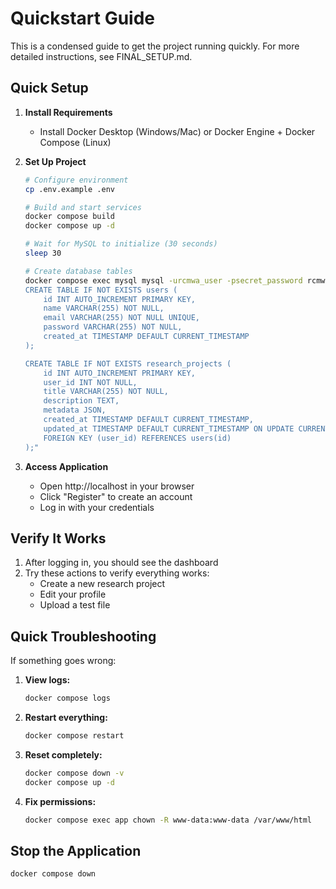 # Quickstart Guide

This is a condensed guide to get the project running quickly. For more detailed instructions, see FINAL_SETUP.md.

## Quick Setup

1. **Install Requirements**
   - Install Docker Desktop (Windows/Mac) or Docker Engine + Docker Compose (Linux)

2. **Set Up Project**
   ```bash
   # Configure environment
   cp .env.example .env

   # Build and start services
   docker compose build
   docker compose up -d

   # Wait for MySQL to initialize (30 seconds)
   sleep 30

   # Create database tables
   docker compose exec mysql mysql -urcmwa_user -psecret_password rcmwa_db -e "
   CREATE TABLE IF NOT EXISTS users (
       id INT AUTO_INCREMENT PRIMARY KEY,
       name VARCHAR(255) NOT NULL,
       email VARCHAR(255) NOT NULL UNIQUE,
       password VARCHAR(255) NOT NULL,
       created_at TIMESTAMP DEFAULT CURRENT_TIMESTAMP
   );

   CREATE TABLE IF NOT EXISTS research_projects (
       id INT AUTO_INCREMENT PRIMARY KEY,
       user_id INT NOT NULL,
       title VARCHAR(255) NOT NULL,
       description TEXT,
       metadata JSON,
       created_at TIMESTAMP DEFAULT CURRENT_TIMESTAMP,
       updated_at TIMESTAMP DEFAULT CURRENT_TIMESTAMP ON UPDATE CURRENT_TIMESTAMP,
       FOREIGN KEY (user_id) REFERENCES users(id)
   );"
   ```

3. **Access Application**
   - Open http://localhost in your browser
   - Click "Register" to create an account
   - Log in with your credentials

## Verify It Works

1. After logging in, you should see the dashboard
2. Try these actions to verify everything works:
   - Create a new research project
   - Edit your profile
   - Upload a test file

## Quick Troubleshooting

If something goes wrong:

1. **View logs:**
   ```bash
   docker compose logs
   ```

2. **Restart everything:**
   ```bash
   docker compose restart
   ```

3. **Reset completely:**
   ```bash
   docker compose down -v
   docker compose up -d
   ```

4. **Fix permissions:**
   ```bash
   docker compose exec app chown -R www-data:www-data /var/www/html
   ```

## Stop the Application

```bash
docker compose down
```